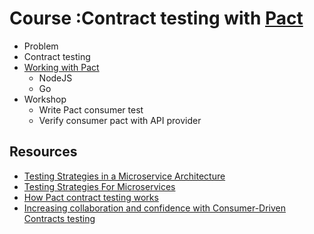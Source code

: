 # Course :Contract testing with [Pact](https://docs.pact.io/)
* Problem
* Contract testing
* [Working with Pact](https://github.com/up1/course-contract-testing/wiki)
  * NodeJS
  * Go
* Workshop
  * Write Pact consumer test
  * Verify consumer pact with API provider
  
  
## Resources
* [Testing Strategies in a Microservice Architecture](https://martinfowler.com/articles/microservice-testing/)
* [Testing Strategies For Microservices](https://semaphoreci.com/blog/test-microservices)
* [How Pact contract testing works](https://pactflow.io/how-pact-works/#slide-1)
* [Increasing collaboration and confidence with Consumer-Driven Contracts testing](https://blog.pvincent.io/2017/03/increasing-collaboration-and-confidence-with-consumer-driven-contracts-testing/)
